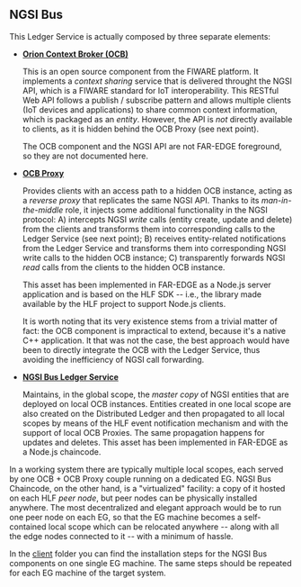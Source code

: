 NGSI Bus
--------

This Ledger Service is actually composed by three separate elements:

-   **[Orion Context Broker (OCB)](https://fiware-orion.readthedocs.io/)**

    This is an open source component from the FIWARE platform. It implements a *context sharing* service that is delivered throught the NGSI API, which is a FIWARE standard for IoT interoperability. This RESTful Web API follows a publish / subscribe pattern and allows multiple clients (IoT devices and applications) to share common context information, which is packaged as an *entity*. However, the API is *not* directly available to clients, as it is hidden behind the OCB Proxy (see next point).

    The OCB component and the NGSI API are not FAR-EDGE foreground, so they are not documented here.

-   **[OCB Proxy](https://github.com/far-edge/DistributedLedger/edit/develop/ngsi-bus/client)**

    Provides clients with an access path to a hidden OCB instance, acting as a *reverse proxy* that replicates the same NGSI API. Thanks to its *man-in-the-middle* role, it injects some additional functionality in the NGSI protocol: A) intercepts NGSI *write* calls (entity create, update and delete) from the clients and transforms them into corresponding calls to the Ledger Service (see next point); B) receives entity-related notifications from the Ledger Service and transforms them into corresponding NGSI write calls to the hidden OCB instance; C) transparently forwards NGSI *read* calls from the clients to the hidden OCB instance.

    This asset has been implemented in FAR-EDGE as a Node.js server application and is based on the HLF SDK -- i.e., the library made available by the HLF project to support Node.js clients.

    It is worth noting that its very existence stems from a trivial matter of fact: the OCB component is impractical to extend, because it's a native C++ application. It that was not the case, the best approach would have been to directly integrate the OCB with the Ledger Service, thus avoiding the inefficiency of NGSI call forwarding.

-   **[NGSI Bus Ledger Service](https://github.com/far-edge/DistributedLedger/edit/develop/ngsi-bus/chaincode)**

    Maintains, in the global scope, the *master copy* of NGSI entities that are deployed on local OCB instances. Entities created in one local scope are also created on the Distributed Ledger and then propagated to all local scopes by means of the HLF event notification mechanism and with the support of local OCB Proxies. The same propagation happens for updates and deletes.
This asset has been implemented in FAR-EDGE as a Node.js chaincode.

In a working system there are typically multiple local scopes, each served by one OCB + OCB Proxy couple running on a dedicated EG.  NGSI Bus Chaincode, on the other hand, is a "virtualized" facility: a copy of it hosted on each HLF *peer node*, but peer nodes can be physically installed anywhere. The most decentralized and elegant approach would be to run one peer node on each EG, so that the EG machine becomes a self-contained local scope which can be relocated anywhere -- along with all the edge nodes connected to it -- with a minimum of hassle.

In the [client](https://github.com/far-edge/DistributedLedger/tree/develop/ngsi-bus/client) folder you can find the installation steps for the NGSI Bus components on one single EG machine. The same steps should be repeated for each EG machine of the target system.
